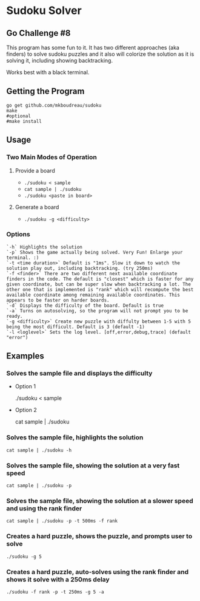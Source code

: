 # Sudoku Solver
## Go Challenge #8

This program has some fun to it. It has two different approaches (aka finders) to solve sudoku puzzles and it also will colorize the solution as it is solving it, including showing backtracking. 

Works best with a black terminal.

## Getting the Program

    go get github.com/mkboudreau/sudoku
    make
    #optional
    #make install

## Usage 

### Two Main Modes of Operation
1. Provide a board 
    - `./sudoku < sample`
    - `cat sample | ./sudoku`
    - `./sudoku <paste in board>`

2. Generate a board
    - `./sudoku -g <difficulty>`

### Options
    `-h` Highlights the solution
    `-p` Shows the game actually being solved. Very Fun! Enlarge your terminal. :)
    `-t <time duration>` Default is "1ms". Slow it down to watch the solution play out, including backtracking. (try 250ms)
    `-f <finder>` There are two different next available coordinate finders in the code. The default is "closest" which is faster for any given coordinate, but can be super slow when backtracking a lot. The other one that is implemented is "rank" which will recompute the best available coordinate among remaining available coordinates. This appears to be faster on harder boards.
    `-d` Displays the difficulty of the board. Default is true
    `-a` Turns on autosolving, so the program will not prompt you to be ready.
    `-g <difficulty>` Create new puzzle with diffulty between 1-5 with 5 being the most difficult. Default is 3 (default -1)
    `-l <loglevel>` Sets the log level. [off,error,debug,trace] (default "error")
  
## Examples

### Solves the sample file and displays the difficulty
- Option 1
  
    ./sudoku < sample

- Option 2

  cat sample | ./sudoku

### Solves the sample file, highlights the solution
    cat sample | ./sudoku -h

### Solves the sample file, showing the solution at a very fast speed
    cat sample | ./sudoku -p

### Solves the sample file, showing the solution at a slower speed and using the rank finder
    cat sample | ./sudoku -p -t 500ms -f rank

### Creates a hard puzzle, shows the puzzle, and prompts user to solve
    ./sudoku -g 5 

### Creates a hard puzzle, auto-solves using the rank finder and shows it solve with a 250ms delay
    ./sudoku -f rank -p -t 250ms -g 5 -a

